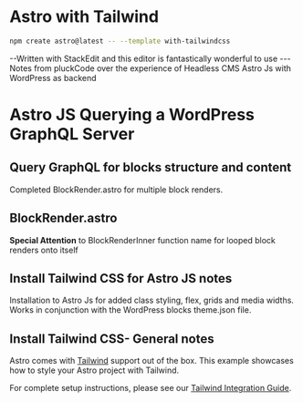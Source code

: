 # Astro with Tailwind

```sh
npm create astro@latest -- --template with-tailwindcss
```

--Written with StackEdit and this editor is fantastically wonderful to use
---Notes from pluckCode over the experience of Headless CMS Astro Js with WordPress as backend

# Astro JS Querying a WordPress GraphQL Server

## Query GraphQL for blocks structure and content

Completed BlockRender.astro for multiple block renders.

## BlockRender.astro

**Special Attention** to BlockRenderInner function name for looped block renders onto itself

## Install Tailwind CSS for Astro JS notes

Installation to Astro Js for added class styling, flex, grids and media widths. Works in conjunction with the WordPress blocks theme.json file.

## Install Tailwind CSS- General notes

Astro comes with [Tailwind](https://tailwindcss.com) support out of the box. This example showcases how to style your Astro project with Tailwind.

For complete setup instructions, please see our [Tailwind Integration Guide](https://docs.astro.build/en/guides/integrations-guide/tailwind).
